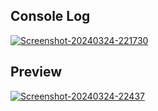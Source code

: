 ## Console Log
<a href="https://ibb.co/s60PpxG"><img src="https://files.catbox.moe/9k1li2.png" alt="Screenshot-20240324-221730" border="0"></a>

## Preview
<a href="https://ibb.co/s60PpxG"><img src="https://files.catbox.moe/j62z0k.png" alt="Screenshot-20240324-22437" border="0"></a>

